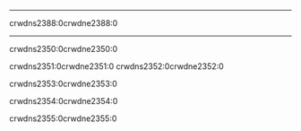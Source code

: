 * * *

crwdns2388:0crwdne2388:0

* * *

crwdns2350:0crwdne2350:0

crwdns2351:0crwdne2351:0 crwdns2352:0crwdne2352:0

crwdns2353:0crwdne2353:0

crwdns2354:0crwdne2354:0

crwdns2355:0crwdne2355:0